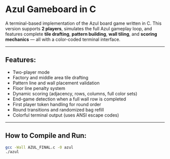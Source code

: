 # Azul Gameboard in C

A terminal-based implementation of the Azul board game written in C. This version supports **2 players**, simulates the full Azul gameplay loop, and features complete **tile drafting**, **pattern building**, **wall tiling**, and **scoring mechanics** — all with a color-coded terminal interface.

---

## Features:

-  Two-player mode
-  Factory and middle area tile drafting
-  Pattern line and wall placement validation
-  Floor line penalty system
-  Dynamic scoring (adjacency, rows, columns, full color sets)
-  End-game detection when a full wall row is completed
-  First player token handling for round order
-  Round transitions and randomized bag refill
-  Colorful terminal output (uses ANSI escape codes)

---

## How to Compile and Run:

```bash
gcc -Wall AZUL_FINAL.c -0 azul 
./azul
